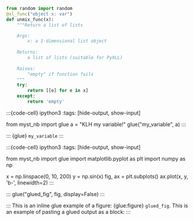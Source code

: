 ```python
from random import random
@xl_func("object x: var")
def unmix_func(x):
    """Return a list of lists

    Args:
        x: a 1-dimensional list object
        
    Returns:
        a list of lists (suitable for PyXLL) 
        
    Raises:
        "empty" if function fails
    """
    try:
        return [[e] for e in x]
    except:
        return 'empty'
```

:::{code-cell} ipython3
:tags: [hide-output, show-input]

from myst_nb import glue
a = "KLH my variable!"
glue("my_variable", a)
:::

:::
{glue} `my_variable`
:::

:::{code-cell} ipython3
:tags: [hide-output, show-input]

from myst_nb import glue
import matplotlib.pyplot as plt
import numpy as np

x = np.linspace(0, 10, 200)
y = np.sin(x)
fig, ax = plt.subplots()
ax.plot(x, y, 'b-', linewidth=2)
:::

:::
glue("glued_fig", fig, display=False)
:::

:::
This is an inline glue example of a figure: {glue:figure} `glued_fig`.
This is an example of pasting a glued output as a block:
:::
